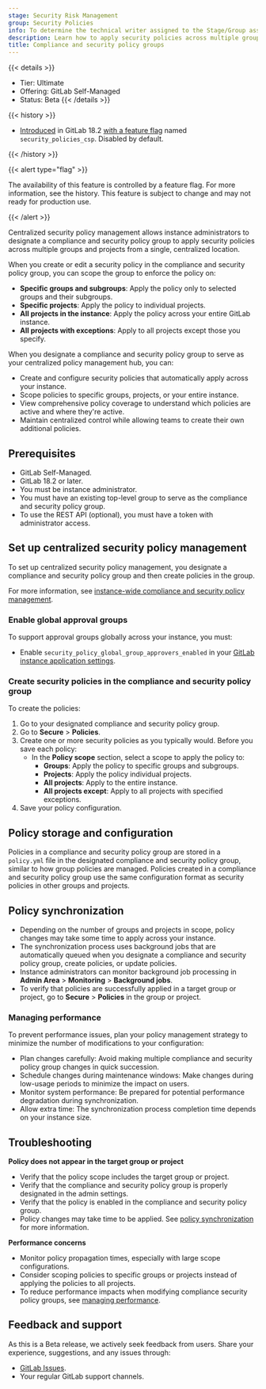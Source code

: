 ```yaml
---
stage: Security Risk Management
group: Security Policies
info: To determine the technical writer assigned to the Stage/Group associated with this page, see https://handbook.gitlab.com/handbook/product/ux/technical-writing/#assignments
description: Learn how to apply security policies across multiple groups and projects from a single, centralized location.
title: Compliance and security policy groups
---
```


{{< details >}}

- Tier: Ultimate
- Offering: GitLab Self-Managed
- Status: Beta
{{< /details >}}

{{< history >}}

- [Introduced](https://gitlab.com/groups/gitlab-org/-/epics/7622) in GitLab 18.2 [with a feature flag](../../../../administration/feature_flags/_index.md) named `security_policies_csp`. Disabled by default.

{{< /history >}}

{{< alert type="flag" >}}

The availability of this feature is controlled by a feature flag.
For more information, see the history.
This feature is subject to change and may not ready for production use.

{{< /alert >}}

Centralized security policy management allows instance administrators to designate a compliance and security policy group to apply security policies across multiple groups and projects from a single, centralized location.

When you create or edit a security policy in the compliance and security policy group, you can scope the group to enforce the policy on:

- **Specific groups and subgroups**: Apply the policy only to selected groups and their subgroups.
- **Specific projects**: Apply the policy to individual projects.
- **All projects in the instance**: Apply the policy across your entire GitLab instance.
- **All projects with exceptions**: Apply to all projects except those you specify.

When you designate a compliance and security policy group to serve as your centralized policy management hub, you can:

- Create and configure security policies that automatically apply across your instance.
- Scope policies to specific groups, projects, or your entire instance.
- View comprehensive policy coverage to understand which policies are active and where they're active.
- Maintain centralized control while allowing teams to create their own additional policies.

## Prerequisites

- GitLab Self-Managed.
- GitLab 18.2 or later.
- You must be instance administrator.
- You must have an existing top-level group to serve as the compliance and security policy group.
- To use the REST API (optional), you must have a token with administrator access.

## Set up centralized security policy management

To set up centralized security policy management, you designate a compliance and security policy group and then create policies in the group.

For more information, see [instance-wide compliance and security policy management](../../../../security/compliance_security_policy_management.md).

### Enable global approval groups

To support approval groups globally across your instance, you must:

- Enable `security_policy_global_group_approvers_enabled` in your [GitLab instance application settings](../../../../api/settings.md).

### Create security policies in the compliance and security policy group

To create the policies:

1. Go to your designated compliance and security policy group.
1. Go to **Secure** > **Policies**.
1. Create one or more security policies as you typically would. Before you save each policy:
   - In the **Policy scope** section, select a scope to apply the policy to:
      - **Groups**: Apply the policy to specific groups and subgroups.
      - **Projects**: Apply the policy individual projects.
      - **All projects**: Apply to the entire instance.
      - **All projects except**: Apply to all projects with specified exceptions.
1. Save your policy configuration.

## Policy storage and configuration

Policies in a compliance and security policy group are stored in a `policy.yml` file in the designated compliance and security policy group, similar to how group policies are managed. Policies created in a compliance and security policy group use the same configuration format as security policies in other groups and projects.

## Policy synchronization

- Depending on the number of groups and projects in scope, policy changes may take some time to apply across your instance.
- The synchronization process uses background jobs that are automatically queued when you designate a compliance and security policy group, create policies, or update policies.
- Instance administrators can monitor background job processing in **Admin Area** > **Monitoring** > **Background jobs**.
- To verify that policies are successfully applied in a target group or project, go to **Secure** > **Policies** in the group or project.

### Managing performance

To prevent performance issues, plan your policy management strategy to minimize the number of modifications to your configuration:

- Plan changes carefully: Avoid making multiple compliance and security policy group changes in quick succession.
- Schedule changes during maintenance windows: Make changes during low-usage periods to minimize the impact on users.
- Monitor system performance: Be prepared for potential performance degradation during synchronization.
- Allow extra time: The synchronization process completion time depends on your instance size.

## Troubleshooting

**Policy does not appear in the target group or project**

- Verify that the policy scope includes the target group or project.
- Verify that the compliance and security policy group is properly designated in the admin settings.
- Verify that the policy is enabled in the compliance and security policy group.
- Policy changes may take time to be applied. See [policy synchronization](#policy-synchronization) for more information.

**Performance concerns**

- Monitor policy propagation times, especially with large scope configurations.
- Consider scoping policies to specific groups or projects instead of applying the policies to all projects.
- To reduce performance impacts when modifying compliance security policy groups, see [managing performance](#managing-performance).

## Feedback and support

As this is a Beta release, we actively seek feedback from users. Share your experience, suggestions, and any issues through:

- [GitLab Issues](https://gitlab.com/gitlab-org/gitlab/-/issues).
- Your regular GitLab support channels.
